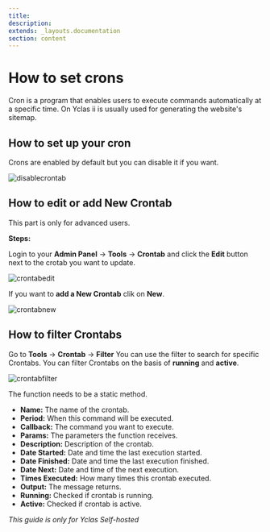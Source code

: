 ```yaml
---
title:
description:
extends: _layouts.documentation
section: content
---
```


# How to set crons

Cron is a program that enables users to execute commands automatically at a specific time. On Yclas ii is usually used for generating the website's sitemap.

## How to set up your cron

Crons are enabled by default but you can disable it if you want.

![disablecrontab](/assets/images/disablecrontab.png)

## How to edit or add New Crontab

This part is only for advanced users.

**Steps:**

Login to your **Admin Panel** ->  **Tools**  ->  **Crontab**  and click the  **Edit**  button next to the crotab you want to update.

![crontabedit](/assets/images/crontabedit.png)

If you want to  **add a New Crontab** clik on **New**.

![crontabnew](/assets/images/crontabnew.png)


## How to filter Crontabs

 Go to **Tools**  ->  **Crontab** -> **Filter**
 You can use the filter to search for specific Crontabs. You can filter Crontabs on the basis of **running** and **active**.
 
![crontabfilter](/assets/images/crontabfilter.png)


The function needs to be a static method.

-   **Name:**  The name of the crontab.
-   **Period:**  When this command will be executed.
-   **Callback:**  The command you want to execute.
-   **Params:**  The parameters the function receives.
-   **Description:**  Description of the crontab.
-   **Date Started:**  Date and time the last execution started.
-   **Date Finished:**  Date and time the last execution finished.
-   **Date Next:**  Date and time of the next execution.
-   **Times Executed:**  How many times this crontab executed.
-   **Output:**  The message returns.
-   **Running:**  Checked if crontab is running.
-   **Active:**  Checked if crontab is active.



*This guide is only for Yclas Self-hosted*

